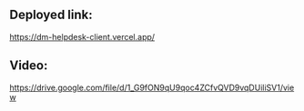 ## Deployed link:

https://dm-helpdesk-client.vercel.app/

## Video:

https://drive.google.com/file/d/1_G9fON9qU9qoc4ZCfvQVD9vqDUiliSV1/view
